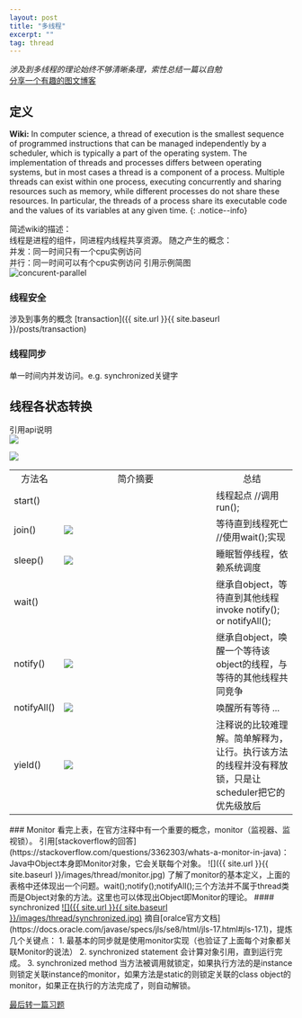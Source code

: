 ```yaml
---
layout: post
title: "多线程"
excerpt: ""
tag: thread
---
```

_涉及到多线程的理论始终不够清晰条理，索性总结一篇以自勉_  
[分享一个有趣的图文博客](https://www.cnblogs.com/xinyuyuanm/archive/2013/05/19/3087596.html)  
## 定义

**Wiki:** In computer science, a thread of execution is the smallest sequence of programmed instructions that can be managed independently by a scheduler, which is typically a part of the operating system. The implementation of threads and processes differs between operating systems, but in most cases a thread is a component of a process. Multiple threads can exist within one process, executing concurrently and sharing resources such as memory, while different processes do not share these resources. In particular, the threads of a process share its executable code and the values of its variables at any given time.
{: .notice--info}

简述wiki的描述：  
线程是进程的组件，同进程内线程共享资源。
随之产生的概念：  
并发：同一时间只有一个cpu实例访问  
并行：同一时间可以有个cpu实例访问
引用示例简图  
<img src="{{ site.url }}{{ site.baseurl }}/images/thread/concurrent-parallel.png" alt="concurent-parallel">

### 线程安全
涉及到事务的概念 [transaction]({{ site.url }}{{ site.baseurl }}/posts/transaction)  
### 线程同步
单一时间内并发访问。e.g. synchronized关键字

## 线程各状态转换
引用api说明  
<a href ="{{ site.url }}{{ site.baseurl }}/images/thread/enum-threadstate.jpg">
<img src="{{ site.url }}{{ site.baseurl }}/images/thread/enum-threadstate.jpg"></a>  

<img src="{{ site.url }}{{ site.baseurl }}/images/thread/thread_states.png">  

<table>
<tr  style="text-align:center;">
    <td style="width:10%">方法名</td>
    <td style="width:60%">简介摘要</td>
    <td style="width:30%">总结</td>
</tr>
<tr>
    <td>start()</td>
    <td>
    </td>
    <td>线程起点  //调用run();</td>
</tr>
<tr>
    <td>join()</td>
    <td><a href ="{{ site.url }}{{ site.baseurl }}/images/thread/thread-join.jpg"><img src="{{ site.url }}{{ site.baseurl}}/images/thread/thread-join.jpg" ></a></td>
    <td>等待直到线程死亡  //使用wait();实现</td>
</tr>
<tr>
    <td>sleep()</td>
    <td><a href ="{{ site.url }}{{ site.baseurl }}/images/thread/thread-sleep.jpg"><img src="{{ site.url }}{{ site.baseurl}}/images/thread/thread-sleep.jpg" ></a></td>
    <td>睡眠暂停线程，依赖系统调度</td>
</tr>
<tr>
    <td>wait()</td>
    <td></td>
    <td>继承自object，等待直到其他线程invoke notify(); or notifyAll();</td>
</tr>
<tr>
    <td>notify()</td>
    <td><a href ="{{ site.url }}{{ site.baseurl }}/images/thread/object-notify.jpg"><img src="{{ site.url }}{{ site.baseurl}}/images/thread/object-notify.jpg" ></a></td>
    <td>继承自object，唤醒一个等待该object的线程，与等待的其他线程共同竞争</td>
</tr>
<tr>
    <td>notifyAll()</td>
    <td><a href ="{{ site.url }}{{ site.baseurl }}/images/thread/object-notifyAll.jpg"><img src="{{ site.url }}{{ site.baseurl}}/images/thread/object-notifyAll.jpg" ></a></td>
    <td>唤醒所有等待 ...</td>
</tr>
<tr>
    <td>yield()</td>
    <td><a href ="{{ site.url }}{{ site.baseurl }}/images/thread/thread-yield.jpg"><img src="{{ site.url }}{{ site.baseurl}}/images/thread/thread-yield.jpg" ></a></td>
    <td>注释说的比较难理解。简单解释为，让行。执行该方法的线程并没有释放锁，只是让scheduler把它的优先级放后</td>
</tr>
</table>
### Monitor
看完上表，在官方注释中有一个重要的概念，monitor（监视器、监视锁）。
引用[stackoverflow的回答](https://stackoverflow.com/questions/3362303/whats-a-monitor-in-java)：
Java中Object本身即Monitor对象，它会关联每个对象。
![]({{ site.url }}{{ site.baseurl }}/images/thread/monitor.jpg)  
了解了monitor的基本定义，上面的表格中还体现出一个问题。wait();notify();notifyAll();三个方法并不属于thread类而是Object对象的方法。这里也可以体现出Object即Monitor的理论。
#### synchronized
<a href="{{ site.url }}{{ site.baseurl }}/images/thread/thread/synchronized.jpg">![]({{ site.url }}{{ site.baseurl }}/images/thread/synchronized.jpg)</a>
摘自[oralce官方文档](https://docs.oracle.com/javase/specs/jls/se8/html/jls-17.html#jls-17.1)，提炼几个关键点：  
1. 最基本的同步就是使用monitor实现（也验证了上面每个对象都关联Monitor的说法）
2. synchronized statement 会计算对象引用，直到运行完成。
3. synchronized method 当方法被调用就锁定，如果执行方法的是instance则锁定关联instance的monitor，如果方法是static的则锁定关联的class object的monitor，如果正在执行的方法完成了，则自动解锁。

[最后转一篇习题](http://www.importnew.com/12773.html)
